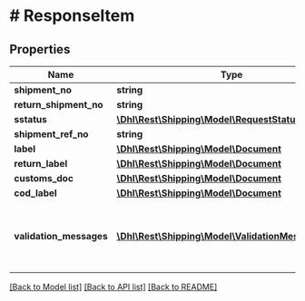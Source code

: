 # # ResponseItem

## Properties

Name | Type | Description | Notes
------------ | ------------- | ------------- | -------------
**shipment_no** | **string** |  | [optional]
**return_shipment_no** | **string** |  | [optional]
**sstatus** | [**\Dhl\Rest\Shipping\Model\RequestStatus**](RequestStatus.md) |  |
**shipment_ref_no** | **string** |  | [optional]
**label** | [**\Dhl\Rest\Shipping\Model\Document**](Document.md) |  | [optional]
**return_label** | [**\Dhl\Rest\Shipping\Model\Document**](Document.md) |  | [optional]
**customs_doc** | [**\Dhl\Rest\Shipping\Model\Document**](Document.md) |  | [optional]
**cod_label** | [**\Dhl\Rest\Shipping\Model\Document**](Document.md) |  | [optional]
**validation_messages** | [**\Dhl\Rest\Shipping\Model\ValidationMessageItem[]**](ValidationMessageItem.md) | Optional validation messages attached to the shipment. | [optional]

[[Back to Model list]](../../README.md#models) [[Back to API list]](../../README.md#endpoints) [[Back to README]](../../README.md)
